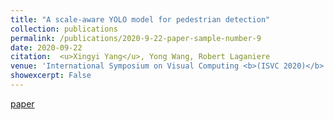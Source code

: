 ```yaml
---
title: "A scale-aware YOLO model for pedestrian detection"
collection: publications
permalink: /publications/2020-9-22-paper-sample-number-9
date: 2020-09-22
citation:  <u>Xingyi Yang</u>, Yong Wang, Robert Laganiere
venue: 'International Symposium on Visual Computing <b>(ISVC 2020)</b> (Oral)'
showexcerpt: False
---
```

[paper](https://link.springer.com/chapter/10.1007%2F978-3-030-64559-5_2)
